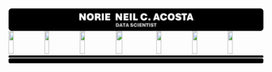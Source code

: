 


<div style = "display: flex; flex-direction: column; align-items: center;">
    <!-- HEADER -->
    <img src = "IMPORT FILES/PROFILEHeader.png" alt = "Profile Header" style = "width: 100%;"/>
    <div>
        <!-- E-MAIL BUTTON LINK -->
        <a href = "#"><img src = "BUTTONEmail.svg" width = "14%" height = 45></a><a href = "#"><img src = "BUTTONEmail.svg" width = "14%" height = 45></a><a href = "https://linkedin.com/in/norzzielein"><img src = "BUTTONEmail.svg" width = "14%" height = 45></a><a href = "https://github.com/norzzielein"><img src = "BUTTONEmail.svg" width = "16%" height = 45></a><a href = "https://facebook.com/norzzielein"><img src = "BUTTONEmail.svg" width = "14%" height = 45></a><a href = "https://instagram.com/norzzielein"><img src = "BUTTONEmail.svg" width = "14%" height = 45></a><a href = "https://twitter.com/norzzielein"><img src = "BUTTONEmail.svg" width = "14%" height = 45></a>
    <div align = "center" style = "width: 100%;">
    <!-- FOOTER -->
    <img src = "IMPORT FILES/PROFILEFooter.png" alt = "Profile Header" style = "width: 100%;"/>
</div>
